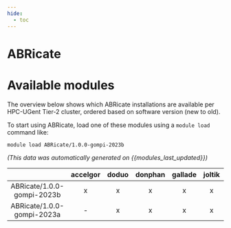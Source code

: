 ```yaml
---
hide:
  - toc
---
```


ABRicate
========

# Available modules


The overview below shows which ABRicate installations are available per HPC-UGent Tier-2 cluster, ordered based on software version (new to old).

To start using ABRicate, load one of these modules using a `module load` command like:

```shell
module load ABRicate/1.0.0-gompi-2023b
```

*(This data was automatically generated on {{modules_last_updated}})*  

| |accelgor|doduo|donphan|gallade|joltik|shinx|
| :---: | :---: | :---: | :---: | :---: | :---: | :---: |
|ABRicate/1.0.0-gompi-2023b|x|x|x|x|x|x|
|ABRicate/1.0.0-gompi-2023a|-|x|x|x|x|x|
